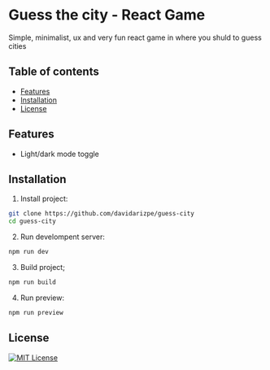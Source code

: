 # Guess the city - React Game

Simple, minimalist, ux and very fun react game in where you shuld to guess cities

## Table of contents
- [Features](#features)
- [Installation](#installation)
- [License](#license)

## Features
- Light/dark mode toggle

## Installation

1. Install project:
```bash
git clone https://github.com/davidarizpe/guess-city
cd guess-city
```

2. Run develompent server:
```bash
npm run dev
```

3. Build project;
```bash
npm run build
```

4. Run preview:
```bash
npm run preview
```

## License
[![MIT License](https://img.shields.io/badge/License-MIT-green.svg)](https://choosealicense.com/licenses/mit/)
